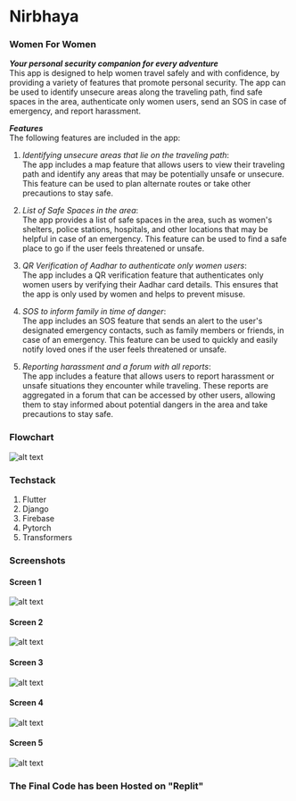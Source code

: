 # Nirbhaya
### Women For Women

***Your personal security companion for every adventure***<br>
This app is designed to help women travel safely and with confidence, by providing a variety of features that promote personal security. The app can be used to identify unsecure areas along the traveling path, find safe spaces in the area, authenticate only women users, send an SOS in case of emergency, and report harassment.
<br>

***Features*** <br>
The following features are included in the app:

1. *Identifying unsecure areas that lie on the traveling path*:<br>
The app includes a map feature that allows users to view their traveling path and identify any areas that may be potentially unsafe or unsecure. This feature can be used to plan alternate routes or take other precautions to stay safe.

2. *List of Safe Spaces in the area*:<br>
The app provides a list of safe spaces in the area, such as women's shelters, police stations, hospitals, and other locations that may be helpful in case of an emergency. This feature can be used to find a safe place to go if the user feels threatened or unsafe.

3. *QR Verification of Aadhar to authenticate only women users*:<br>
The app includes a QR verification feature that authenticates only women users by verifying their Aadhar card details. This ensures that the app is only used by women and helps to prevent misuse.

4. *SOS to inform family in time of danger*:<br>
The app includes an SOS feature that sends an alert to the user's designated emergency contacts, such as family members or friends, in case of an emergency. This feature can be used to quickly and easily notify loved ones if the user feels threatened or unsafe.

5. *Reporting harassment and a forum with all reports*:<br>
The app includes a feature that allows users to report harassment or unsafe situations they encounter while traveling. These reports are aggregated in a forum that can be accessed by other users, allowing them to stay informed about potential dangers in the area and take precautions to stay safe.

### Flowchart
![alt text](https://github.com/taaaahahaha/Nirbhaya-Women4Women/blob/main/images/flowchart.jfif)

### Techstack
1. Flutter
2. Django
3. Firebase
4. Pytorch
5. Transformers

### Screenshots
#### Screen 1
![alt text](https://github.com/taaaahahaha/Nirbhaya-Women4Women/blob/main/images/image1.png)
#### Screen 2
![alt text](https://github.com/taaaahahaha/Nirbhaya-Women4Women/blob/main/images/image2.png)
#### Screen 3
![alt text](https://github.com/taaaahahaha/Nirbhaya-Women4Women/blob/main/images/image3.png)
#### Screen 4
![alt text](https://github.com/taaaahahaha/Nirbhaya-Women4Women/blob/main/images/image4.png)
#### Screen 5
![alt text](https://github.com/taaaahahaha/Nirbhaya-Women4Women/blob/main/images/image5.png)

### The Final Code has been Hosted on "Replit"




